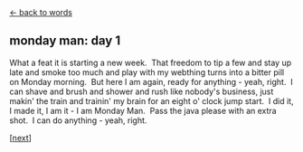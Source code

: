 <script>document.title="𝗯𝟮𝟮 | monday man: day 1"</script>
<div class="goback">
<a href="/words/">&larr; back to words</a>
</div>
<h2>
monday man: day 1</h2>
<p>What a feat it is starting a new week.&nbsp; That freedom to tip a few and stay up late and smoke too much and play with my webthing turns into a bitter pill on Monday morning.&nbsp; But here I am again, ready for anything - yeah, right.&nbsp; I can shave and brush and shower and rush like nobody's business, just makin' the train and trainin' my brain for an eight o' clock jump start.&nbsp; I did it, I made it, I am it - I am Monday Man.&nbsp; Pass the java please with an extra shot.&nbsp; I can do anything - yeah, right.</p>
<p>[<a href="/words/mondayman2/">next</a>]</p>
	